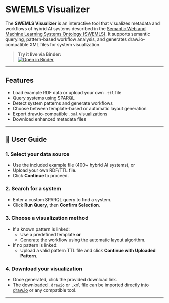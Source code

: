 # SWEMLS Visualizer

The **SWEMLS Visualizer** is an interactive tool that visualizes metadata and workflows of hybrid AI systems described in the [Semantic Web and Machine Learning Systems Ontology (SWEMLS)](https://semsys.ai.wu.ac.at/sites/swemls-kg/). It supports semantic querying, pattern-based workflow analysis, and generates draw.io-compatible XML files for system visualization.

>  **Try it live via Binder:**  
> [![Open in Binder](https://mybinder.org/badge_logo.svg)](https://mybinder.org/v2/gh/gregorwsc/SWEMLS-Visualization/main?urlpath=voila/render/Binder_Test.ipynb&build=1)

---

##  Features

-  Load example RDF data or upload your own `.ttl` file
-  Query systems using SPARQL
-  Detect system patterns and generate workflows
-  Choose between template-based or automatic layout generation
-  Export draw.io-compatible `.xml` visualizations
-  Download enhanced metadata files

---

## 📖 User Guide

### 1. Select your data source
- Use the included example file (400+ hybrid AI systems), or
- Upload your own RDF/TTL file.
- Click **Continue** to proceed.

### 2. Search for a system
- Enter a custom SPARQL query to find a system.
- Click **Run Query**, then **Confirm Selection**.

### 3. Choose a visualization method
- If a known pattern is linked:
  - Use a predefined template **or**
  - Generate the workflow using the automatic layout algorithm.
- If no pattern is linked:
  - Upload a valid pattern TTL file and click **Continue with Uploaded Pattern**.

### 4. Download your visualization
- Once generated, click the provided download link.
- The downloaded `.drawio` or `.xml` file can be imported directly into [draw.io](https://app.diagrams.net/) or any compatible tool.

---
